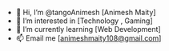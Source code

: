 - 👋 Hi, I’m @tangoAnimesh [Animesh Maity]
- 👀 I’m interested in [Technology , Gaming]
- 🌱 I’m currently learning [Web Development]
- 📫 Email me [animeshmaity108@gmail.com]

<!---
tangoAnimesh/tangoAnimesh is a ✨ special ✨ repository because its `README.md` (this file) appears on your GitHub profile.
You can click the Preview link to take a look at your changes.
--->
